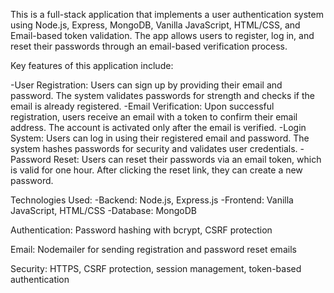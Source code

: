 This is a full-stack application that implements a user authentication system using Node.js, Express, MongoDB, Vanilla JavaScript, HTML/CSS, and Email-based token validation. The app allows users to register, log in, and reset their passwords through an email-based verification process.

Key features of this application include:

-User Registration: Users can sign up by providing their email and password. The system validates passwords for strength and checks if the email is already registered.
-Email Verification: Upon successful registration, users receive an email with a token to confirm their email address. The account is activated only after the email is verified.
-Login System: Users can log in using their registered email and password. The system hashes passwords for security and validates user credentials.
-Password Reset: Users can reset their passwords via an email token, which is valid for one hour. After clicking the reset link, they can create a new password.

Technologies Used:
-Backend: Node.js, Express.js
-Frontend: Vanilla JavaScript, HTML/CSS
-Database: MongoDB

Authentication: Password hashing with bcrypt, CSRF protection

Email: Nodemailer for sending registration and password reset emails

Security: HTTPS, CSRF protection, session management, token-based authentication
